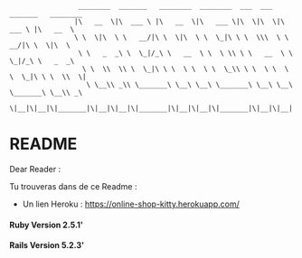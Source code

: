                      ________  _______   ________  ________  ___  ___  _______   ________     
                    |\   __  \|\  ___ \ |\   __  \|\   ___ \|\  \|\  \|\  ___ \ |\   __  \    
                    \ \  \|\  \ \   __/|\ \  \|\  \ \  \_|\ \ \  \\\  \ \   __/|\ \  \|\  \   
                     \ \   _  _\ \  \_|/_\ \   __  \ \  \ \\ \ \   __  \ \  \_|/_\ \   _  _\  
                      \ \  \\  \\ \  \_|\ \ \  \ \  \ \  \_\\ \ \  \ \  \ \  \_|\ \ \  \\  \| 
                       \ \__\\ _\\ \_______\ \__\ \__\ \_______\ \__\ \__\ \_______\ \__\\ _\ 
                        \|__|\|__|\|_______|\|__|\|__|\|_______|\|__|\|__|\|_______|\|__|\|__|


# README  
Dear Reader :

Tu trouveras dans de ce Readme :  

* Un lien Heroku : https://online-shop-kitty.herokuapp.com/



#### Ruby  Version 2.5.1' 
#### Rails Version 5.2.3'

